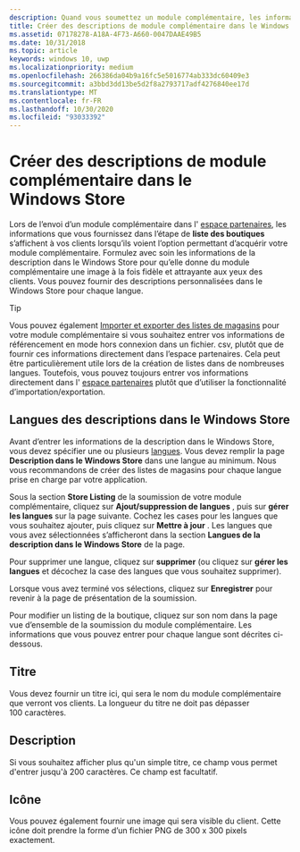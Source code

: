 ```yaml
---
description: Quand vous soumettez un module complémentaire, les informations que vous entrez à l’étape Descriptions dans le Windows Store sont visibles par vos clients.
title: Créer des descriptions de module complémentaire dans le Windows Store
ms.assetid: 07178278-A18A-4F73-A660-0047DAAE49B5
ms.date: 10/31/2018
ms.topic: article
keywords: windows 10, uwp
ms.localizationpriority: medium
ms.openlocfilehash: 266386da04b9a16fc5e5016774ab333dc60409e3
ms.sourcegitcommit: a3bbd3dd13be5d2f8a2793717adf4276840ee17d
ms.translationtype: MT
ms.contentlocale: fr-FR
ms.lasthandoff: 10/30/2020
ms.locfileid: "93033392"
---
```

# <a name="create-add-on-store-listings"></a>Créer des descriptions de module complémentaire dans le Windows Store

Lors de l’envoi d’un module complémentaire dans l' [espace partenaires](https://partner.microsoft.com/dashboard), les informations que vous fournissez dans l’étape de **liste des boutiques** s’affichent à vos clients lorsqu’ils voient l’option permettant d’acquérir votre module complémentaire. Formulez avec soin les informations de la description dans le Windows Store pour qu’elle donne du module complémentaire une image à la fois fidèle et attrayante aux yeux des clients. Vous pouvez fournir des descriptions personnalisées dans le Windows Store pour chaque langue.

> [!TIP]
> Vous pouvez également [Importer et exporter des listes de magasins](import-and-export-store-listings.md) pour votre module complémentaire si vous souhaitez entrer vos informations de référencement en mode hors connexion dans un fichier. csv, plutôt que de fournir ces informations directement dans l’espace partenaires. Cela peut être particulièrement utile lors de la création de listes dans de nombreuses langues. Toutefois, vous pouvez toujours entrer vos informations directement dans l' [espace partenaires](https://partner.microsoft.com/dashboard) plutôt que d’utiliser la fonctionnalité d’importation/exportation.


## <a name="store-listing-languages"></a>Langues des descriptions dans le Windows Store

Avant d’entrer les informations de la description dans le Windows Store, vous devez spécifier une ou plusieurs [langues](supported-languages.md). Vous devez remplir la page **Description dans le Windows Store** dans une langue au minimum. Nous vous recommandons de créer des listes de magasins pour chaque langue prise en charge par votre application.

Sous la section **Store Listing** de la soumission de votre module complémentaire, cliquez sur **Ajout/suppression de langues** , puis sur **gérer les langues** sur la page suivante. Cochez les cases pour les langues que vous souhaitez ajouter, puis cliquez sur **Mettre à jour** . Les langues que vous avez sélectionnées s’afficheront dans la section **Langues de la description dans le Windows Store** de la page.

Pour supprimer une langue, cliquez sur **supprimer** (ou cliquez sur **gérer les langues** et décochez la case des langues que vous souhaitez supprimer). 

Lorsque vous avez terminé vos sélections, cliquez sur **Enregistrer** pour revenir à la page de présentation de la soumission.

Pour modifier un listing de la boutique, cliquez sur son nom dans la page vue d’ensemble de la soumission du module complémentaire. Les informations que vous pouvez entrer pour chaque langue sont décrites ci-dessous.

## <a name="title"></a>Titre

Vous devez fournir un titre ici, qui sera le nom du module complémentaire que verront vos clients. La longueur du titre ne doit pas dépasser 100 caractères.

## <a name="description"></a>Description

Si vous souhaitez afficher plus qu'un simple titre, ce champ vous permet d'entrer jusqu'à 200 caractères. Ce champ est facultatif.

## <a name="icon"></a>Icône

Vous pouvez également fournir une image qui sera visible du client. Cette icône doit prendre la forme d’un fichier PNG de 300 x 300 pixels exactement.

 

 




